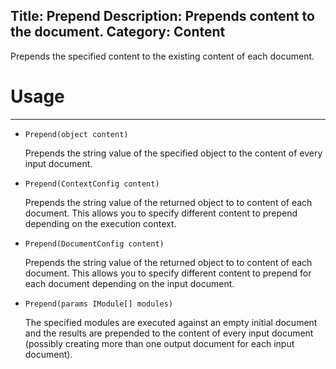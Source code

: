 Title: Prepend
Description: Prepends content to the document.
Category: Content
---
Prepends the specified content to the existing content of each document.

# Usage
---

  - `Prepend(object content)`
  
    Prepends the string value of the specified object to the content of every input document.
    
  - `Prepend(ContextConfig content)`
  
    Prepends the string value of the returned object to to content of each document. This allows you to specify different content to prepend depending on the execution context.

  - `Prepend(DocumentConfig content)`
  
    Prepends the string value of the returned object to to content of each document. This allows you to specify different content to prepend for each document depending on the input document.

  - `Prepend(params IModule[] modules)`
  
    The specified modules are executed against an empty initial document and the results are prepended to the content of every input document (possibly creating more than one output document for each input document).